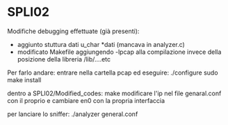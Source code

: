 # SPLI02

Modifiche debugging effettuate (già presenti):
- aggiunto stuttura dati u_char *dati (mancava in analyzer.c)
- modificato Makefile aggiungendo -lpcap alla compilazione invece della posizione della libreria /lib/....etc

Per farlo andare:
entrare nella cartella pcap ed eseguire:
./configure
sudo make install

dentro a SPLI02/Modified_codes:
make
modificare l'ip nel file genaral.conf con il proprio e cambiare en0 con la propria interfaccia

per lanciare lo sniffer:
./analyzer general.conf 
